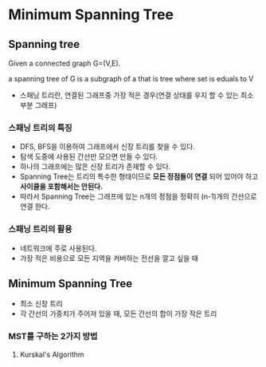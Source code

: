 # Minimum Spanning Tree



## Spanning tree

Given a connected graph G=(V,E).

a spanning tree of G is a subgraph of a that is tree where set is eduals to V

- 스패닝 트리란, 연결된 그래프중 가장 적은 경우(연결 상태를 우지 할 수 있는 최소 부분 그래프)



### 스패닝 트리의 특징

- DFS, BFS을 이용하여 그래프에서 신장 트리를 찾을 수 있다.
- 탐색 도중에 사용된 간선만 모으면 만들 수 있다.
- 하나의 그래프에는 많은 신장 트리가 존재할 수 있다.
- Spanning Tree는 트리의 특수한 형태이므로 **모든 정점들이 연결** 되어 있어야 하고 **사이클을 포함해서는 안된다.**
- 따라서 Spanning Tree는 그래프에 있는 n개의 정점을 정확히 (n-1)개의 간선으로 연결 한다.



### 스패닝 트리의 활용

- 네트워크에 주로 사용된다.
- 가장 적은 비용으로 모든 지역을 커버하는 전선을 깔고 싶을 때



## Minimum Spanning Tree

- 최소 신장 트리
- 각 간선의 가중치가 주어져 있을 때, 모든 간선의 합이 가장 작은 트리



### MST를 구하는 2가지 방법

1. Kurskal's Algorithm


